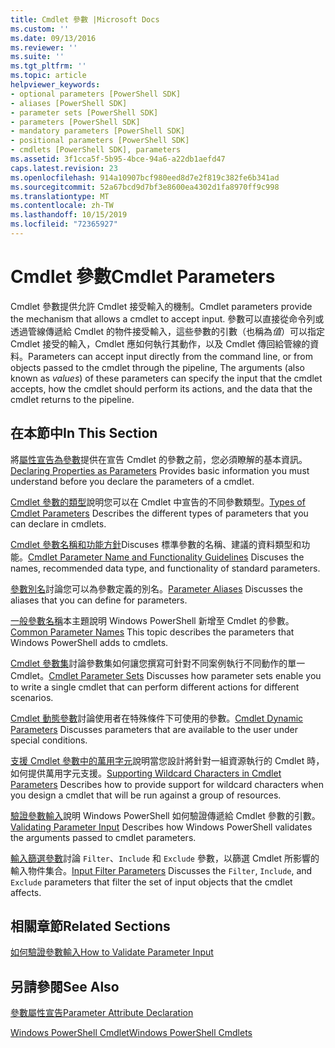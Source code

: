 ```yaml
---
title: Cmdlet 參數 |Microsoft Docs
ms.custom: ''
ms.date: 09/13/2016
ms.reviewer: ''
ms.suite: ''
ms.tgt_pltfrm: ''
ms.topic: article
helpviewer_keywords:
- optional parameters [PowerShell SDK]
- aliases [PowerShell SDK]
- parameter sets [PowerShell SDK]
- parameters [PowerShell SDK]
- mandatory parameters [PowerShell SDK]
- positional parameters [PowerShell SDK]
- cmdlets [PowerShell SDK], parameters
ms.assetid: 3f1cca5f-5b95-4bce-94a6-a22db1aefd47
caps.latest.revision: 23
ms.openlocfilehash: 914a10907bcf980eed8d7e2f819c382fe6b341ad
ms.sourcegitcommit: 52a67bcd9d7bf3e8600ea4302d1fa8970ff9c998
ms.translationtype: MT
ms.contentlocale: zh-TW
ms.lasthandoff: 10/15/2019
ms.locfileid: "72365927"
---
```

# <a name="cmdlet-parameters"></a><span data-ttu-id="32b42-102">Cmdlet 參數</span><span class="sxs-lookup"><span data-stu-id="32b42-102">Cmdlet Parameters</span></span>

<span data-ttu-id="32b42-103">Cmdlet 參數提供允許 Cmdlet 接受輸入的機制。</span><span class="sxs-lookup"><span data-stu-id="32b42-103">Cmdlet parameters provide the mechanism that allows a cmdlet to accept input.</span></span> <span data-ttu-id="32b42-104">參數可以直接從命令列或透過管線傳遞給 Cmdlet 的物件接受輸入，這些參數的引數（也稱為*值*）可以指定 Cmdlet 接受的輸入，Cmdlet 應如何執行其動作，以及 Cmdlet 傳回給管線的資料。</span><span class="sxs-lookup"><span data-stu-id="32b42-104">Parameters can accept input directly from the command line, or from objects passed to the cmdlet through the pipeline, The arguments (also known as *values*) of these parameters can specify the input that the cmdlet accepts, how the cmdlet should perform its actions, and the data that the cmdlet returns to the pipeline.</span></span>

## <a name="in-this-section"></a><span data-ttu-id="32b42-105">在本節中</span><span class="sxs-lookup"><span data-stu-id="32b42-105">In This Section</span></span>

<span data-ttu-id="32b42-106">將[屬性宣告為參數](./declaring-properties-as-parameters.md)提供在宣告 Cmdlet 的參數之前，您必須瞭解的基本資訊。</span><span class="sxs-lookup"><span data-stu-id="32b42-106">[Declaring Properties as Parameters](./declaring-properties-as-parameters.md) Provides basic information you must understand before you declare the parameters of a cmdlet.</span></span>

<span data-ttu-id="32b42-107">[Cmdlet 參數的類型](./types-of-cmdlet-parameters.md)說明您可以在 Cmdlet 中宣告的不同參數類型。</span><span class="sxs-lookup"><span data-stu-id="32b42-107">[Types of Cmdlet Parameters](./types-of-cmdlet-parameters.md) Describes the different types of parameters that you can declare in cmdlets.</span></span>

<span data-ttu-id="32b42-108">[Cmdlet 參數名稱和功能方針](./standard-cmdlet-parameter-names-and-types.md)Discuses 標準參數的名稱、建議的資料類型和功能。</span><span class="sxs-lookup"><span data-stu-id="32b42-108">[Cmdlet Parameter Name and Functionality Guidelines](./standard-cmdlet-parameter-names-and-types.md) Discuses the names, recommended data type, and functionality of standard parameters.</span></span>

<span data-ttu-id="32b42-109">[參數別名](./parameter-aliases.md)討論您可以為參數定義的別名。</span><span class="sxs-lookup"><span data-stu-id="32b42-109">[Parameter Aliases](./parameter-aliases.md) Discusses the aliases that you can define for parameters.</span></span>

<span data-ttu-id="32b42-110">[一般參數名稱](./common-parameter-names.md)本主題說明 Windows PowerShell 新增至 Cmdlet 的參數。</span><span class="sxs-lookup"><span data-stu-id="32b42-110">[Common Parameter Names](./common-parameter-names.md) This topic describes the parameters that Windows PowerShell adds to cmdlets.</span></span>

<span data-ttu-id="32b42-111">[Cmdlet 參數集](./cmdlet-parameter-sets.md)討論參數集如何讓您撰寫可針對不同案例執行不同動作的單一 Cmdlet。</span><span class="sxs-lookup"><span data-stu-id="32b42-111">[Cmdlet Parameter Sets](./cmdlet-parameter-sets.md) Discusses how parameter sets enable you to write a single cmdlet that can perform different actions for different scenarios.</span></span>

<span data-ttu-id="32b42-112">[Cmdlet 動態參數](./cmdlet-dynamic-parameters.md)討論使用者在特殊條件下可使用的參數。</span><span class="sxs-lookup"><span data-stu-id="32b42-112">[Cmdlet Dynamic Parameters](./cmdlet-dynamic-parameters.md) Discusses parameters that are available to the user under special conditions.</span></span>

<span data-ttu-id="32b42-113">[支援 Cmdlet 參數中的萬用字元](./supporting-wildcard-characters-in-cmdlet-parameters.md)說明當您設計將針對一組資源執行的 Cmdlet 時，如何提供萬用字元支援。</span><span class="sxs-lookup"><span data-stu-id="32b42-113">[Supporting Wildcard Characters in Cmdlet Parameters](./supporting-wildcard-characters-in-cmdlet-parameters.md) Describes how to provide support for wildcard characters when you design a cmdlet that will be run against a group of resources.</span></span>

<span data-ttu-id="32b42-114">[驗證參數輸入](./validating-parameter-input.md)說明 Windows PowerShell 如何驗證傳遞給 Cmdlet 參數的引數。</span><span class="sxs-lookup"><span data-stu-id="32b42-114">[Validating Parameter Input](./validating-parameter-input.md) Describes how Windows PowerShell validates the arguments passed to cmdlet parameters.</span></span>

<span data-ttu-id="32b42-115">[輸入篩選參數](./input-filter-parameters.md)討論 `Filter`、`Include` 和 `Exclude` 參數，以篩選 Cmdlet 所影響的輸入物件集合。</span><span class="sxs-lookup"><span data-stu-id="32b42-115">[Input Filter Parameters](./input-filter-parameters.md) Discusses the `Filter`, `Include`, and `Exclude` parameters that filter the set of input objects that the cmdlet affects.</span></span>

## <a name="related-sections"></a><span data-ttu-id="32b42-116">相關章節</span><span class="sxs-lookup"><span data-stu-id="32b42-116">Related Sections</span></span>

[<span data-ttu-id="32b42-117">如何驗證參數輸入</span><span class="sxs-lookup"><span data-stu-id="32b42-117">How to Validate Parameter Input</span></span>](./how-to-validate-parameter-input.md)

## <a name="see-also"></a><span data-ttu-id="32b42-118">另請參閱</span><span class="sxs-lookup"><span data-stu-id="32b42-118">See Also</span></span>

[<span data-ttu-id="32b42-119">參數屬性宣告</span><span class="sxs-lookup"><span data-stu-id="32b42-119">Parameter Attribute Declaration</span></span>](./parameter-attribute-declaration.md)

[<span data-ttu-id="32b42-120">Windows PowerShell Cmdlet</span><span class="sxs-lookup"><span data-stu-id="32b42-120">Windows PowerShell Cmdlets</span></span>](./cmdlet-overview.md)
